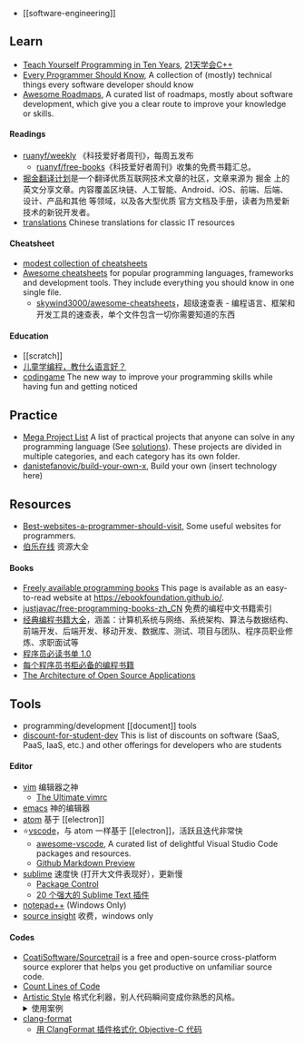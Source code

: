 - [[software-engineering]]



## Learn
- [Teach Yourself Programming in Ten Years](http://norvig.com/21-days.html), [21天学会C++](http://coolshell.cn/articles/2250.html)
- [Every Programmer Should Know](https://github.com/mtdvio/every-programmer-should-know), A collection of (mostly) technical things every software developer should know
- [Awesome Roadmaps](https://github.com/liuchong/awesome-roadmaps), A curated list of roadmaps, mostly about software development, which give you a clear route to improve your knowledge or skills.

#### Readings
- [ruanyf/weekly](https://github.com/ruanyf/weekly) 《科技爱好者周刊》，每周五发布
  - [ruanyf/free-books](https://github.com/ruanyf/free-books)《科技爱好者周刊》收集的免费书籍汇总。
- [掘金翻译计划](https://github.com/xitu/gold-miner)是一个翻译优质互联网技术文章的社区，文章来源为 掘金 上的英文分享文章。内容覆盖区块链、人工智能、Android、iOS、前端、后端、设计、产品和其他 等领域，以及各大型优质 官方文档及手册，读者为热爱新技术的新锐开发者。
- [translations](https://github.com/oldratlee/translations) Chinese translations for classic IT resources

#### Cheatsheet
- [modest collection of cheatsheets](https://devhints.io/) 
- [Awesome cheatsheets](https://github.com/LeCoupa/awesome-cheatsheets) for popular programming languages, frameworks and development tools. They include everything you should know in one single file.
  - [skywind3000/awesome-cheatsheets](https://github.com/skywind3000/awesome-cheatsheets)，超级速查表 - 编程语言、框架和开发工具的速查表，单个文件包含一切你需要知道的东西

#### Education
- [[scratch]]
- [儿童学编程，教什么语言好？](https://www.zhihu.com/question/19705160?wechatShare=1)
- [codingame](https://www.codingame.com/start) The new way to improve your programming skills while having fun and getting noticed



## Practice
- [Mega Project List](https://github.com/karan/Projects) A list of practical projects that anyone can solve in any programming language (See [solutions](https://github.com/thekarangoel/Projects-Solutions)). These projects are divided in multiple categories, and each category has its own folder.
- [danistefanovic/build-your-own-x](https://github.com/danistefanovic/build-your-own-x), Build your own (insert technology here)



## Resources
- [Best-websites-a-programmer-should-visit](https://github.com/sdmg15/Best-websites-a-programmer-should-visit),  Some useful websites for programmers.
- [伯乐在线](https://github.com/jobbole) 资源大全

#### Books
- [Freely available programming books](https://github.com/EbookFoundation/free-programming-books) This page is available as an easy-to-read website at https://ebookfoundation.github.io/.
- [justjavac/free-programming-books-zh_CN](https://github.com/justjavac/free-programming-books-zh_CN) 免费的编程中文书籍索引
- [经典编程书籍大全](https://github.com/jobbole/awesome-programming-books)，涵盖：计算机系统与网络、系统架构、算法与数据结构、前端开发、后端开发、移动开发、数据库、测试、项目与团队、程序员职业修炼、求职面试等
- [程序员必读书单 1.0](http://lucida.me/blog/developer-reading-list/)
- [每个程序员书柜必备的编程书籍](https://mp.weixin.qq.com/s/ZMsVmkTqx9asr4-T8t6wvA)
- [The Architecture of Open Source Applications](http://aosabook.org/en/index.html)



## Tools
- programming/development [[document]] tools
- [discount-for-student-dev](https://github.com/AchoArnold/discount-for-student-dev) This is list of discounts on software (SaaS, PaaS, IaaS, etc.) and other offerings for developers who are students
#### Editor
- [vim](https://www.vim.org/) 编辑器之神
  - [The Ultimate vimrc](https://github.com/amix/vimrc)
- [emacs](https://www.gnu.org/software/emacs/) 神的编辑器
- [atom](https://github.com/doubility-sky/daydayup/wiki/atom-editor "GitHub 出品，好吧现在也是微软的了- -|||") 基于 [[electron]]
- :star:[vscode](https://code.visualstudio.com/ "微软出品")，与 atom 一样基于 [[electron]]，活跃且迭代非常快
  - [awesome-vscode](https://github.com/viatsko/awesome-vscode), A curated list of delightful Visual Studio Code packages and resources. 
  - [Github Markdown Preview](https://marketplace.visualstudio.com/items?itemName=bierner.github-markdown-preview)
- [sublime](http://www.sublimetext.com/) 速度快 (打开大文件表现好），更新慢
  - [Package Control](https://packagecontrol.io/installation)
  - [20 个强大的 Sublime Text 插件](https://www.oschina.net/translate/20-powerful-sublimetext-plugins)
- [notepad++](https://notepad-plus-plus.org/) (Windows Only)
- [source insight](http://www.sourceinsight.com/) 收费，windows only
#### Codes
- [CoatiSoftware/Sourcetrail](https://github.com/CoatiSoftware/Sourcetrail) is a free and open-source cross-platform source explorer that helps you get productive on unfamiliar source code.
- [Count Lines of Code](https://github.com/AlDanial/cloc)
- [Artistic Style](http://astyle.sourceforge.net/) 格式化利器，别人代码瞬间变成你熟悉的风格。<details> <summary> 使用案例 </summary>
  ```bash
  astyle \
  --mode=c \
  --style=kr \
  --indent=force-tab \
  --attach-namespaces \
  --attach-classes \
  --attach-inlines \
  --indent-switches \
  --indent-col1-comments \
  --pad-oper \
  --pad-header \
  --unpad-paren \
  --align-pointer=type \
  --fill-empty-lines \
  --add-brackets \
  --recursive \
  --suffix=none *.c *.cpp *.h *.hpp
  ```
  </details>
- [clang-format](http://clang.llvm.org/docs/ClangFormat.html)  
  - [用 ClangFormat 插件格式化 Objective-C 代码](http://phenmod.com/blog/2015/11/17/use-clangformat-to-format-objective-c-code/)
